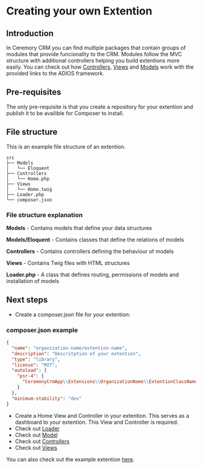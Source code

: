 # Creating your own Extention

## Introduction

In Ceremory CRM you can find multiple packages that contain groups of modules that provide funcionality to the CRM.
Modules follow the MVC structure with additional controllers helping you build extentions more easily. You can check out how [Controllers](../assets/images/Ceremony_deals.jpg), [Views](../assets/images/Ceremony_deals.jpg) and [Models](../assets/images/Ceremony_deals.jpg) work with the provided links to the ADIOS framework.

## Pre-requisites

The only pre-requisite is that you create a repository for your extention and publish it to be availible for Composer to install.

## File structure

This is an example file structure of an extention.

```
src
├── Models
│   └── Eloquent
├── Controllers
│   └── Home.php
├── Views
│   └── Home.twig
├── Loader.php
└── composer.json
```

### File structure explanation

**Models** - Contains models that define your data structures

**Models/Eloquent** - Contains classes that define the relations of models

**Controllers** - Contains controllers defining the behaviour of models

**Views** - Contains Twig files with HTML structures

**Loader.php** - A class that defines routing, permissions of models and installation of models

## Next steps

- Create a composer.json file for your extention:
### composer.json example

```json
{
  "name": "organization-name/extention-name",
  "description": "Descritption of your extention",
  "type": "library",
  "license": "MIT",
  "autoload": {
    "psr-4": {
      "CeremonyCrmApp\\Extensions\\OrganizationName\\ExtentionClassName\\": "src/"
    }
  },
  "minimum-stability": "dev"
}
```

- Create a Home View and Controller in your extention. This serves as a dashboard to your extention. This View and Controller is required.
- Check out [Loader](loader)
- Check out [Model](model)
- Check out [Controllers](controllers)
- Check out [Views](views)

You can also check out the example extention [here](https://github.com/wai-blue/crmn-ext-hello-world).